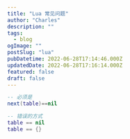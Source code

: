 ```yaml
---
title: "Lua 常见问题"
author: "Charles"
description: ""
tags:
  - blog
ogImage: ""
postSlug: "lua"
pubDatetime: 2022-06-28T17:14:46.000Z
updatedDate: 2022-06-28T17:16:14.000Z
featured: false
draft: false
---
```


```lua
-- 必须是
next(table)==nil

-- 错误的方式
table == nil
table == {}
```
